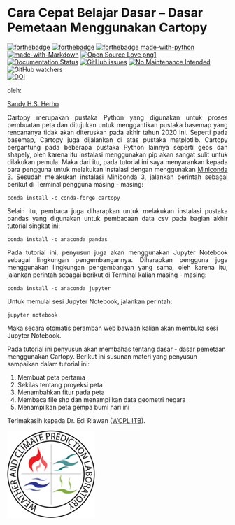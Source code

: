 # Cara Cepat Belajar Dasar – Dasar Pemetaan Menggunakan Cartopy

[![forthebadge](https://forthebadge.com/images/badges/cc-0.svg)](https://forthebadge.com) 
[![forthebadge](https://forthebadge.com/images/badges/built-with-science.svg)](https://forthebadge.com)
[![forthebadge made-with-python](http://ForTheBadge.com/images/badges/made-with-python.svg)](https://www.python.org/)<br>
[![made-with-Markdown](https://img.shields.io/badge/Made%20with-Markdown-1f425f.svg)](http://commonmark.org)
[![Open Source Love png1](https://badges.frapsoft.com/os/v1/open-source.png?v=103)](https://osf.io/gvf37/)
[![Documentation Status](https://readthedocs.org/projects/ansicolortags/badge/?version=latest)](http://ansicolortags.readthedocs.io/?badge=latest)
[![GitHub issues](https://img.shields.io/github/issues/Naereen/StrapDown.js.svg)](https://GitHub.com/Naereen/StrapDown.js/issues/)
[![No Maintenance Intended](http://unmaintained.tech/badge.svg)](http://unmaintained.tech/)<br>
![GitHub watchers](https://img.shields.io/github/watchers/sandyherho/cepatBelajarCartopy?style=social)<br>
[![DOI](https://zenodo.org/badge/277730230.svg)](https://zenodo.org/badge/latestdoi/277730230)


oleh:

[Sandy H.S. Herho](mailto:sandy.herho@igdore.org) 

<p style="text-align:justify">Cartopy merupakan pustaka Python yang digunakan untuk proses pembuatan peta dan ditujukan untuk menggantikan pustaka basemap yang rencananya tidak akan diteruskan pada akhir tahun 2020 ini. Seperti pada basemap, Cartopy juga dijalankan di atas pustaka matplotlib. Cartopy bergantung pada beberapa pustaka Python lainnya seperti geos dan shapely, oleh karena itu instalasi menggunakan pip akan sangat sulit untuk dilakukan pemula. Maka dari itu, pada tutorial ini saya menyarankan kepada para pengguna untuk melakukan instalasi dengan menggunakan <a href="https://docs.conda.io/en/latest/miniconda.html">Miniconda 3</a>. Sesudah melakukan instalasi Miniconda 3, jalankan perintah sebagai berikut di Terminal pengguna masing - masing:</p>

```(bash)
conda install -c conda-forge cartopy
```
<p style="text-align:justify">Selain itu, pembaca juga diharapkan untuk melakukan instalasi pustaka pandas yang digunakan untuk pembacaan data csv pada bagian akhir tutorial singkat ini:</p>

```(bash)
conda install -c anaconda pandas
```

<p style="text-align:justify">Pada tutorial ini, penyusun juga akan menggunakan Jupyter Notebook sebagai lingkungan pengembangannya. Diharapkan pengguna juga menggunakan lingkungan pengembangan yang sama, oleh karena itu, jalankan perintah sebagai berikut di Terminal kalian masing - masing:</p>

```(bash)
conda install -c anaconda jupyter
```

Untuk memulai sesi Jupyter Notebook, jalankan perintah:
```(bash)
jupyter notebook
```

Maka secara otomatis peramban web bawaan kalian akan membuka sesi Jupyter Notebook.

Pada tutorial ini penyusun akan membahas tentang dasar - dasar pemetaan menggunakan Cartopy. Berikut ini susunan materi yang penyusun sampaikan dalam tutorial ini:

1. Membuat peta pertama
2. Sekilas tentang proyeksi peta
3. Menambahkan fitur pada peta
4. Membaca file shp dan menampilkan data geometri negara
5. Menampilkan peta gempa bumi hari ini

Terimakasih kepada Dr. Edi Riawan ([WCPL ITB](http://weather.meteo.itb.ac.id/)). 

<img src="wcpl.png" alt="wcpl-itb" width="200"/>